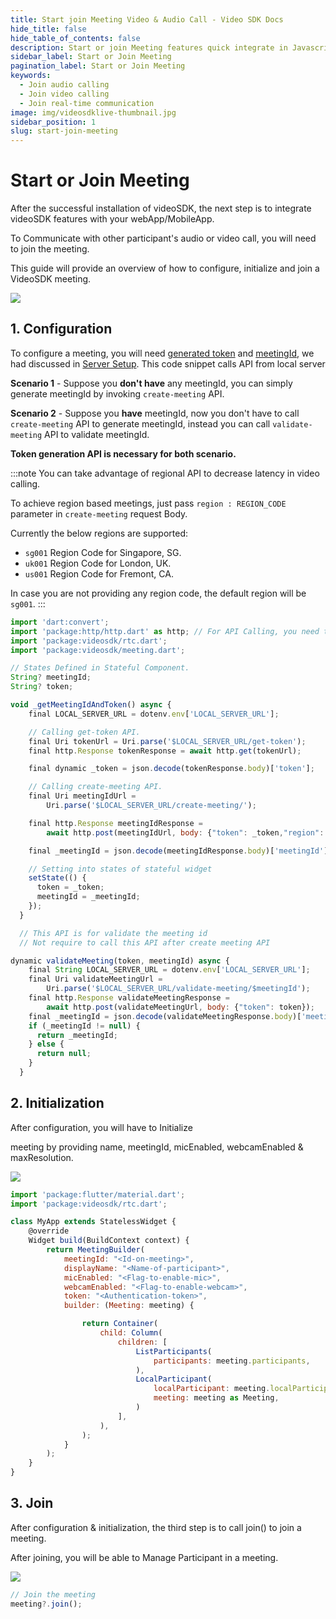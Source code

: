 ```yaml
---
title: Start join Meeting Video & Audio Call - Video SDK Docs
hide_title: false
hide_table_of_contents: false
description: Start or join Meeting features quick integrate in Javascript, React JS, Android, IOS, React Native, Flutter with Video SDK to add live video & audio conferencing to your applications.
sidebar_label: Start or Join Meeting
pagination_label: Start or Join Meeting
keywords:
  - Join audio calling
  - Join video calling
  - Join real-time communication
image: img/videosdklive-thumbnail.jpg
sidebar_position: 1
slug: start-join-meeting
---
```


# Start or Join Meeting

<div style={{display:'flex',flexDirection:'row',alignItems:'stretch',}}>
<div style={{}}>
<p>
After the successful installation of videoSDK, the next step is to integrate videoSDK features with your webApp/MobileApp.</p>

<p>To Communicate with other participant's audio or video call, you will need to join the meeting.</p>

<p>This guide will provide an overview of how to configure, initialize and join a VideoSDK meeting.</p>

</div>
<div>
<img src="/img/gif/new-meeting.gif"/>
</div>

</div>

## 1. Configuration

To configure a meeting, you will need [generated token](/flutter/guide/video-and-audio-calling-api-sdk/server-setup#generate-accees-token-and-integrate-other-apis) and [meetingId](/docs/api-reference/realtime-communication/create-join-meeting#create-meeting), we had discussed in [Server Setup](/flutter/guide/video-and-audio-calling-api-sdk/server-setup).
This code snippet calls API from local server

**Scenario 1** - Suppose you **don't have** any meetingId, you can simply generate meetingId by invoking `create-meeting` API.

**Scenario 2** - Suppose you **have** meetingId, now you don't have to call `create-meeting` API to generate meetingId, instead you can call `validate-meeting` API to validate meetingId.

**Token generation API is necessary for both scenario.**

:::note
You can take advantage of regional API to decrease latency in video calling.

To achieve region based meetings, just pass `region : REGION_CODE` parameter in `create-meeting` request Body.

Currently the below regions are supported:

- `sg001` Region Code for Singapore, SG.
- `uk001` Region Code for London, UK.
- `us001` Region Code for Fremont, CA.

In case you are not providing any region code, the default region will be `sg001`.
:::

```js
import 'dart:convert';
import 'package:http/http.dart' as http; // For API Calling, you need to add third party package "http"
import 'package:videosdk/rtc.dart';
import 'package:videosdk/meeting.dart';

// States Defined in Stateful Component.
String? meetingId;
String? token;

void _getMeetingIdAndToken() async {
    final LOCAL_SERVER_URL = dotenv.env['LOCAL_SERVER_URL'];

    // Calling get-token API.
    final Uri tokenUrl = Uri.parse('$LOCAL_SERVER_URL/get-token');
    final http.Response tokenResponse = await http.get(tokenUrl);

    final dynamic _token = json.decode(tokenResponse.body)['token'];

    // Calling create-meeting API.
    final Uri meetingIdUrl =
        Uri.parse('$LOCAL_SERVER_URL/create-meeting/');

    final http.Response meetingIdResponse =
        await http.post(meetingIdUrl, body: {"token": _token,"region": "sg001"});

    final _meetingId = json.decode(meetingIdResponse.body)['meetingId'];

    // Setting into states of stateful widget
    setState(() {
      token = _token;
      meetingId = _meetingId;
    });
  }

  // This API is for validate the meeting id
  // Not require to call this API after create meeting API

dynamic validateMeeting(token, meetingId) async {
    final String LOCAL_SERVER_URL = dotenv.env['LOCAL_SERVER_URL'];
    final Uri validateMeetingUrl =
        Uri.parse('$LOCAL_SERVER_URL/validate-meeting/$meetingId');
    final http.Response validateMeetingResponse =
        await http.post(validateMeetingUrl, body: {"token": token});
    final _meetingId = json.decode(validateMeetingResponse.body)['meetingId'];
    if (_meetingId != null) {
      return _meetingId;
    } else {
      return null;
    }
  }

```

## 2. Initialization

<div style={{display:'flex',flexDirection:'row',alignItems:'stretch',}}>
<div style={{}}>
<p>
After configuration, you will have to Initialize 
<p>
meeting by providing name, meetingId, micEnabled, webcamEnabled & maxResolution.
</p>
</p>

</div>
<div>
<img src="/img/gif/add-participant.gif"/>
</div>

</div>


```js
import 'package:flutter/material.dart';
import 'package:videosdk/rtc.dart';

class MyApp extends StatelessWidget {
    @override
    Widget build(BuildContext context) {
        return MeetingBuilder(
            meetingId: "<Id-on-meeting>",
            displayName: "<Name-of-participant>",
            micEnabled: "<Flag-to-enable-mic>",
            webcamEnabled: "<Flag-to-enable-webcam>",
            token: "<Authentication-token>",
            builder: (Meeting: meeting) {

                return Container(
                    child: Column(
                        children: [
                            ListParticipants(
                                participants: meeting.participants,
                            ),
                            LocalParticipant(
                                localParticipant: meeting.localParticipant,
                                meeting: meeting as Meeting,
                            )
                        ],
                    ),
                );
            }
        );
    }
}
```

## 3. Join

<div style={{display:'flex',flexDirection:'row',alignItems:'stretch',}}>
<div style={{}}>
<p>
After configuration & initialization, the third step is to call join() to join a meeting.
</p>

<p>
After joining, you will be able to Manage Participant in a meeting.
</p>

</div>
<div>
<img src="/img/gif/join-meeting.gif"/>
</div>

</div>


```js
// Join the meeting
meeting?.join();
```
